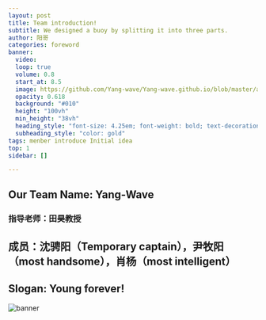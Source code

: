 ```yaml
---
layout: post
title: Team introduction!
subtitle: We designed a buoy by splitting it into three parts.
author: 阳哥
categories: foreword
banner: 
  video: 
  loop: true
  volume: 0.8
  start_at: 8.5
  image: https://github.com/Yang-wave/Yang-wave.github.io/blob/master/assets/images/banners/Week1-Meeting1.jpg
  opacity: 0.618
  background: "#010"
  height: "100vh"
  min_height: "38vh"
  heading_style: "font-size: 4.25em; font-weight: bold; text-decoration: underline"
  subheading_style: "color: gold"
tags: menber introduce Initial idea
top: 1
sidebar: []

---
```

## Our Team Name: Yang-Wave  

### 指导老师：田昊教授  

## 成员：沈骋阳（Temporary captain），尹牧阳（most handsome），肖杨（most intelligent）  

## Slogan: Young forever!  


![banner](/assets/images/banners/Week1-Meeting1.jpg)

